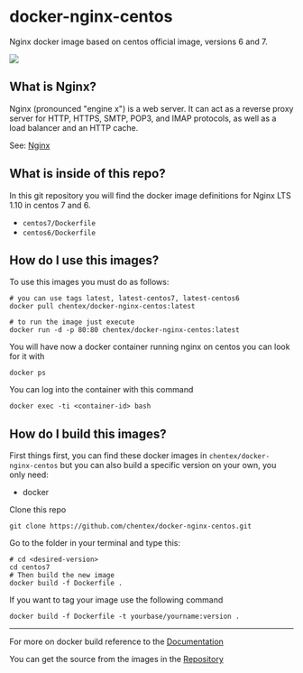 # docker-nginx-centos

Nginx docker image based on centos official image, versions 6 and 7.

[![](https://images.microbadger.com/badges/image/chentex/docker-nginx-centos.svg)](https://microbadger.com/images/chentex/docker-nginx-centos "Get your own image badge on microbadger.com")

## What is Nginx?
Nginx (pronounced "engine x") is a web server. It can act as a reverse proxy server for HTTP, HTTPS, SMTP, POP3, and IMAP protocols, as well as a load balancer and an HTTP cache.

See: [Nginx](http://Nginx.org/)

## What is inside of this repo?
In this git repository you will find the docker image definitions for Nginx LTS 1.10
in centos 7 and 6.

* `centos7/Dockerfile`
* `centos6/Dockerfile`

## How do I use this images?
To use this images you must do as follows:

```
# you can use tags latest, latest-centos7, latest-centos6
docker pull chentex/docker-nginx-centos:latest

# to run the image just execute
docker run -d -p 80:80 chentex/docker-nginx-centos:latest
```

You will have now a docker container running nginx on centos you can look for it with

```
docker ps
```

You can log into the container with this command

```
docker exec -ti <container-id> bash
```

## How do I build this images?
First things first, you can find these docker images in `chentex/docker-nginx-centos`
but you can also build a specific version on your own, you only need:

- docker

Clone this repo

`git clone https://github.com/chentex/docker-nginx-centos.git`

Go to the folder in your terminal and type this:

```
# cd <desired-version>
cd centos7
# Then build the new image
docker build -f Dockerfile .
```

If you want to tag your image use the following command

```
docker build -f Dockerfile -t yourbase/yourname:version .
```
---
For more on docker build reference to the [Documentation](https://docs.docker.com/engine/reference/commandline/build/)

You can get the source from the images in the [Repository](https://github.com/chentex/docker-nginx-centos)
